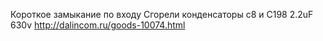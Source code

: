 Короткое замыкание по входу
Сгорели конденсаторы с8 и С198 2.2uF 630v
http://dalincom.ru/goods-10074.html